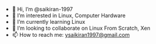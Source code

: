 - 👋 Hi, I’m @saikiran-1997
- 👀 I’m interested in Linux, Computer Hardware
- 🌱 I’m currently learning Linux
- 💞️ I’m looking to collaborate on Linux From Scratch, Xen
- 📫 How to reach me: ysaikiran1997@gmail.com

<!---sai-kiran-y/sai-kiran-y is a ✨ special ✨ repository because its `README.md` (this file) appears on your GitHub profile.
You can click the Preview link to take a look at your changes.
--->

